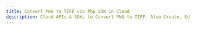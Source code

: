 ---title: Convert PNG to TIFF via Php SDK in Clouddescription: Cloud APIs & SDKs to Convert PNG to TIFF. Also Create, Edit & Render Microsoft Word & OpenOffice documents in the Cloud.---